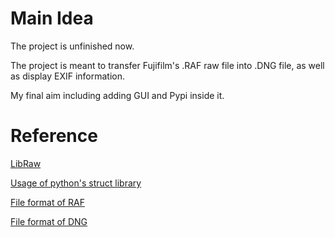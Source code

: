# Main Idea

The project is unfinished now.

The project is meant to transfer Fujifilm's .RAF  raw file into .DNG file, as well as display EXIF information.

My final aim including adding GUI and Pypi inside it.

# Reference

[LibRaw](https://www.libraw.org)

[Usage of python's struct library](https://docs.python.org/3/library/struct.html)

[File format of RAF](http://fileformats.archiveteam.org/wiki/Fujifilm_RAF)

[File format of DNG](https://www.adobe.com/content/dam/acom/en/products/photoshop/pdfs/dng_spec_1.4.0.0.pdf)



